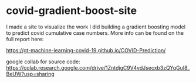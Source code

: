 # covid-gradient-boost-site

I made a site to visualize the work I did building a gradient boosting model to predict covid cumulative case numbers. More info can be found on the full report here:

https://gt-machine-learning-covid-19.github.io/COVID-Prediction/

google collab for source code: https://colab.research.google.com/drive/1ZntdjgC9V4vdJsecxb3zQYqGuI8_BeUW?usp=sharing

